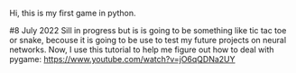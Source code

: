 
Hi, this is my first game in python. 

#8 July 2022
Sill in progress but is is going to be something like tic tac toe or snake, becouse
it is going to be use to test my future projects on neural networks. Now, I use this tutorial to help me figure out how 
to deal with pygame:
    https://www.youtube.com/watch?v=jO6qQDNa2UY